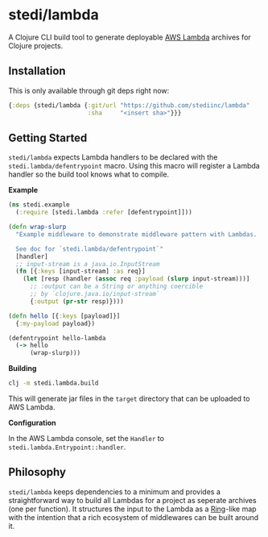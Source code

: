 # stedi/lambda

A Clojure CLI build tool to generate deployable [AWS Lambda][1] archives for
Clojure projects.

## Installation

This is only available through git deps right now:

``` clojure
{:deps {stedi/lambda {:git/url "https://github.com/stediinc/lambda"
                      :sha     "<insert sha>"}}}
```

## Getting Started

`stedi/lambda` expects Lambda handlers to be declared with the
`stedi.lambda/defentrypoint` macro. Using this macro will register a
Lambda handler so the build tool knows what to compile.

**Example**

``` clojure
(ns stedi.example
  (:require [stedi.lambda :refer [defentrypoint]]))

(defn wrap-slurp
  "Example middleware to demonstrate middleware pattern with Lambdas.

  See doc for `stedi.lambda/defentrypoint`"
  [handler]
  ;; input-stream is a java.io.InputStream
  (fn [{:keys [input-stream] :as req}]
    (let [resp (handler (assoc req :payload (slurp input-stream)))]
      ;; :output can be a String or anything coercible
      ;; by `clojure.java.io/input-stream`
      {:output (pr-str resp)})))

(defn hello [{:keys [payload]}]
  {:my-payload payload})

(defentrypoint hello-lambda
  (-> hello
      (wrap-slurp)))
```

**Building**

```bash
clj -m stedi.lambda.build
```

This will generate jar files in the `target` directory that can be
uploaded to AWS Lambda.

**Configuration**

In the AWS Lambda console, set the
`Handler` to `stedi.lambda.Entrypoint::handler`.

## Philosophy

`stedi/lambda` keeps dependencies to a minimum and provides a
straightforward way to build all Lambdas for a project as seperate
archives (one per function). It structures the input to the Lambda as
a [Ring][2]-like map with the intention that a rich ecosystem of
middlewares can be built around it.

[1]: https://aws.amazon.com/lambda/
[2]: https://github.com/ring-clojure/ring
